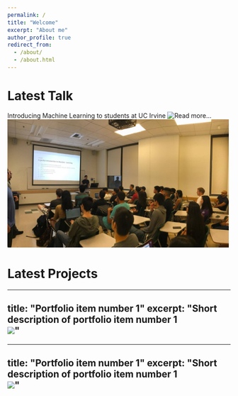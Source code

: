 ```yaml
---
permalink: /
title: "Welcome"
excerpt: "About me"
author_profile: true
redirect_from: 
  - /about/
  - /about.html
---
```


Latest Talk
======

Introducing Machine Learning to students at UC Irvine ![Read more...](avourakis.github.io/portfolio)
<img src="/images/test_image.jpg" alt="Talk at UCI" style="width: 500px;"/>


Latest Projects
======

---
title: "Portfolio item number 1"
excerpt: "Short description of portfolio item number 1<br/><img src='/images/image-alignment-300x200.jpg'>"
---
 
---
title: "Portfolio item number 1"
excerpt: "Short description of portfolio item number 1<br/><img src='/images/image-alignment-300x200.jpg'>"
---
